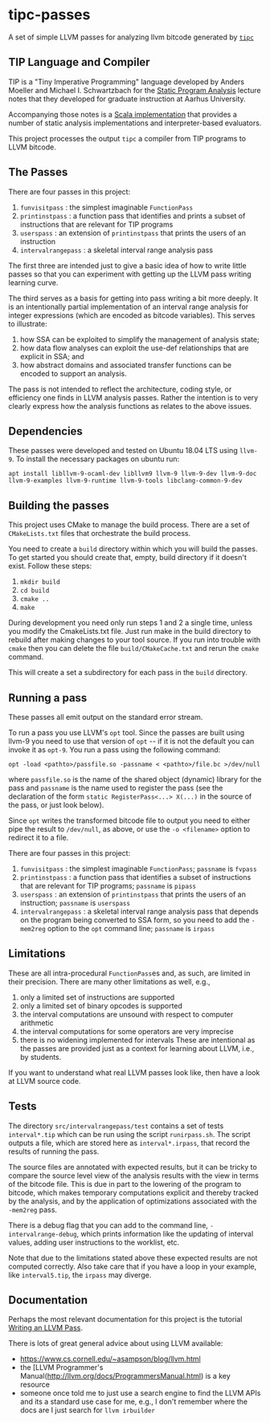 # tipc-passes
A set of simple LLVM passes for analyzing llvm bitcode generated by [`tipc`](https://github.com/matthewbdwyer/tipc/)

## TIP Language and Compiler

TIP is a "Tiny Imperative Programming" language developed by Anders Moeller and Michael I. Schwartzbach for the [Static Program Analysis](https://cs.au.dk/~amoeller/spa/) lecture notes that they developed for graduate instruction at Aarhus University.

Accompanying those notes is a [Scala implementation](https://github.com/cs-au-dk/TIP/) that provides a number of static analysis implementations and interpreter-based evaluators.

This project processes the output `tipc` a compiler from TIP programs to LLVM bitcode.

## The Passes
There are four passes in this project:

  1. `funvisitpass` : the simplest imaginable `FunctionPass` 
  2. `printinstpass` : a function pass that identifies and prints a subset of instructions that are relevant for TIP programs
  3. `userspass` : an extension of `printinstpass` that prints the users of an instruction  
  4. `intervalrangepass` : a skeletal interval range analysis pass

The first three are intended just to give a basic idea of how to write little passes so that you can experiment with getting up the LLVM pass writing learning curve.

The third serves as a basis for getting into pass writing a bit more deeply.
It is an intentionally partial implementation of an interval range analysis for integer expressions (which are encoded as bitcode variables).
This serves to illustrate:

  1. how SSA can be exploited to simplify the management of analysis state;
  2. how data flow analyses can exploit the use-def relationships that are explicit in SSA; and
  3. how abstract domains and associated transfer functions can be encoded to support an analysis.

The pass is not intended to reflect the architecture, coding style, or efficiency one finds in LLVM analysis passes.
Rather the intention is to very clearly express how the analysis functions as relates to the above issues.

## Dependencies
These passes were developed and tested on Ubuntu 18.04 LTS using `llvm-9`. 
To install the necessary packages on ubuntu run:

`apt install libllvm-9-ocaml-dev libllvm9 llvm-9 llvm-9-dev llvm-9-doc llvm-9-examples llvm-9-runtime llvm-9-tools libclang-common-9-dev`

## Building the passes

This project uses CMake to manage the build process.  There are a set of `CMakeLists.txt` files that orchestrate the build process.  

You need to create a `build` directory within which you will build the passes.  To get started you should create that, empty, build directory if it doesn't exist.  Follow these steps:
  1. `mkdir build`
  2. `cd build`
  3. `cmake ..`
  4. `make`

During development you need only run steps 1 and 2 a single time, unless you modify the CmakeLists.txt file.  Just run make in the build directory to rebuild after making changes to your tool source.  If you run into trouble with `cmake` then you can delete the file `build/CMakeCache.txt` and rerun the `cmake` command.

This will create a set a subdirectory for each pass in the `build` directory.

## Running a pass
These passes all emit output on the standard error stream.

To run a pass you use LLVM's `opt` tool.  Since the passes are built using llvm-9 you need to use that version of `opt` -- if it is not the default you can invoke it as `opt-9`.  You run a pass using the following command:

`opt -load <pathto>/passfile.so -passname < <pathto>/file.bc >/dev/null`

where `passfile.so` is the name of the shared object (dynamic) library for the pass and `passname` is the name used to register the pass (see the declaration of the form `static RegisterPass<...> X(...)` in the source of the pass, or just look below).

Since `opt` writes the transformed bitcode file to output you need to either pipe the result to `/dev/null`, as above, or use the `-o <filename>` option to redirect it to a file.

There are four passes in this project:
  1. `funvisitpass` : the simplest imaginable `FunctionPass`; `passname` is `fvpass` 
  2. `printinstpass` : a function pass that identifies a subset of instructions that are relevant for TIP programs; `passname` is `pipass`
  3. `userspass` : an extension of `printinstpass` that prints the users of an instruction; `passname` is `userspass`
  4. `intervalrangepass` : a skeletal interval range analysis pass that depends on the program being converted to SSA form, so you need to add the `-mem2reg` option to the `opt` command line; `passname` is `irpass`


## Limitations
These are all intra-procedural `FunctionPass`es and, as such, are limited in their precision.  There are many other limitations as well, e.g., 
  1. only a limited set of instructions are supported 
  2. only a limited set of binary opcodes is supported
  3. the interval computations are unsound with respect to computer arithmetic
  4. the interval computations for some operators are very imprecise
  5. there is no widening implemented for intervals
These are intentional as the passes are provided just as a context for learning about LLVM, i.e., by students.

If you want to understand what real LLVM passes look like, then have a look at LLVM source code.

## Tests

The directory `src/intervalrangepass/test` contains a set of tests `interval*.tip` which can be run using the script `runirpass.sh`.   The script outputs a file, which are stored here as `interval*.irpass`, that record the results of running the pass.

The source files are annotated with expected results, but it can be tricky to compare the source level view of the analysis results with the view in terms of the bitcode file.  This is due in part to the lowering of the program to bitcode, which makes temporary computations explicit and thereby tracked by the analysis, and by the application of optimizations associated with the `-mem2reg` pass.

There is a debug flag that you can add to the command line, `-intervalrange-debug`, which prints information like the updating of interval values, adding user instructions to the worklist, etc.

Note that due to the limitations stated above these expected results are not computed correctly.  Also take care that if you have a loop in your example, like `interval5.tip`, the `irpass` may diverge.

## Documentation

Perhaps the most relevant documentation for this project is the tutorial [Writing an LLVM Pass](http://llvm.org/docs/WritingAnLLVMPass.html).

There is lots of great general advice about using LLVM available:
  * https://www.cs.cornell.edu/~asampson/blog/llvm.html
  * the [LLVM Programmer's Manual(http://llvm.org/docs/ProgrammersManual.html) is a key resource
  * someone once told me to just use a search engine to find the LLVM APIs and its a standard use case for me, e.g., I don't remember where the docs are I just search for `llvm irbuilder`
